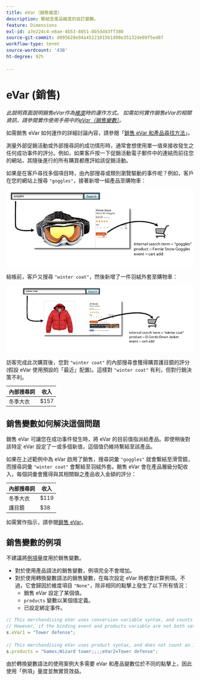 ```yaml
---
title: eVar（銷售維度）
description: 繫結至產品維度的自訂變數。
feature: Dimensions
exl-id: a7e224c4-e8ae-4b53-8051-8b5dd43ff380
source-git-commit: d095628e94a45221815b1d08e35132de09f5ed8f
workflow-type: tm+mt
source-wordcount: '438'
ht-degree: 92%

---
```


# eVar (銷售)

*此說明頁面說明銷售eVar作為[維度](overview.md)時的運作方式。 如需如何實作銷售eVar的相關資訊，請參閱實作使用手冊中的[eVar（銷售變數）](/help/implement/vars/page-vars/evar-merchandising.md)。*

如需銷售 eVar 如何運作的詳細討論內容，請參閱「[銷售 eVar 和產品尋找方法](https://experienceleague.adobe.com/docs/analytics/admin/admin-tools/conversion-variables/merchandising-evars.html?lang=zh-hant)」。

測量外部促銷活動或外部搜尋詞的成功情形時，通常會想使用單一值來接收發生之任何成功事件的評分。例如，如果客戶按一下促銷活動電子郵件中的連結而前往您的網站，其隨後進行的所有購買都應評給該促銷活動。

如果是在客戶尋找多個項目時，由內部搜尋或類別瀏覽驅動的事件呢？例如，客戶在您的網站上搜尋 `"goggles"`，接著新增一組產品至購物車：

![護目鏡範例](assets/merch-example-goggles.png)

結帳前，客戶又搜尋 `"winter coat"`，然後新增了一件羽絨外套至購物車：

![外套範例](assets/merch-example-coat.png)

訪客完成此次購買後，您對 `"winter coat"` 的內部搜尋會獲得購買護目鏡的評分 (假設 eVar 使用預設的「最近」配置)。這樣對 `"winter coat"` 有利，但對行銷決策不利。

| 內部搜尋詞 | 收入 |
|---|---|
| 冬季大衣 | $157 |

## 銷售變數如何解決這個問題

銷售 eVar 可讓您在成功事件發生時，將 eVar 的目前值指派給產品。即使稍後對該特定 eVar 設定了一或多個新值，這個值仍維持繫結至該產品。

如果在上述範例中為 eVar 啟用了銷售，搜尋詞彙 `"goggles"` 就會繫結至滑雪鏡，而搜尋詞彙 `"winter coat"` 會繫結至羽絨外套。銷售 eVar 會在產品層級分配收入，每個詞彙會獲得與其相關聯之產品收入金額的評分：

| 內部搜尋詞 | 收入 |
|---|---|
| 冬季大衣 | $119 |
| 護目鏡 | $38 |

如需實作指示，請參閱[銷售 eVar](/help/implement/vars/page-vars/evar-merchandising.md)。

## 銷售變數的例項

不建議將[例項](../metrics/instances.md)量度用於銷售變數。

* 對於使用產品語法的銷售變數，例項完全不會增加。
* 對於使用轉換變數語法的銷售變數，在每次設定 eVar 時都會計算例項。不過，它會歸因於維度項目 `"None"`，除非相同的點擊上發生了以下所有情況：
   * 銷售 eVar 設定了某個值。
   * `products` 變數以某個值定義。
   * 已設定綁定事件。

```js
// This merchandising eVar uses conversion variable syntax, and counts an instance.
// However, if the binding event and products variable are not both set, the instance attributes to "None".
s.eVar1 = "Tower defense";

// This merchandising eVar uses product syntax, and does not count an instance.
s.products = "Games;Wizard tower;;;;eVar2=Tower defense";
```

由於轉換變數語法的使用案例大多需要 eVar 和產品變數位於不同的點擊上，因此使用「例項」量度並無實質效益。
